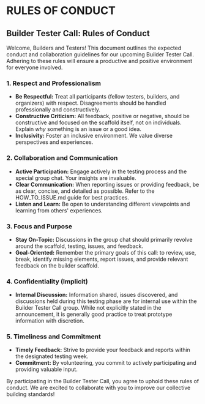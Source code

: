 # RULES OF CONDUCT

## **Builder Tester Call: Rules of Conduct**

Welcome, Builders and Testers\! This document outlines the expected conduct and collaboration guidelines for our upcoming Builder Tester Call. Adhering to these rules will ensure a productive and positive environment for everyone involved.

### **1\. Respect and Professionalism**

* **Be Respectful:** Treat all participants (fellow testers, builders, and organizers) with respect. Disagreements should be handled professionally and constructively.  
* **Constructive Criticism:** All feedback, positive or negative, should be constructive and focused on the scaffold itself, not on individuals. Explain *why* something is an issue or a good idea.  
* **Inclusivity:** Foster an inclusive environment. We value diverse perspectives and experiences.

### **2\. Collaboration and Communication**

* **Active Participation:** Engage actively in the testing process and the special group chat. Your insights are invaluable.  
* **Clear Communication:** When reporting issues or providing feedback, be as clear, concise, and detailed as possible. Refer to the HOW\_TO\_ISSUE.md guide for best practices.  
* **Listen and Learn:** Be open to understanding different viewpoints and learning from others' experiences.

### **3\. Focus and Purpose**

* **Stay On-Topic:** Discussions in the group chat should primarily revolve around the scaffold, testing, issues, and feedback.  
* **Goal-Oriented:** Remember the primary goals of this call: to review, use, break, identify missing elements, report issues, and provide relevant feedback on the builder scaffold.

### **4\. Confidentiality (Implicit)**

* **Internal Discussion:** Information shared, issues discovered, and discussions held during this testing phase are for internal use within the Builder Tester Call group. While not explicitly stated in the announcement, it is generally good practice to treat prototype information with discretion.

### **5\. Timeliness and Commitment**

* **Timely Feedback:** Strive to provide your feedback and reports within the designated testing week.  
* **Commitment:** By volunteering, you commit to actively participating and providing valuable input.

By participating in the Builder Tester Call, you agree to uphold these rules of conduct. We are excited to collaborate with you to improve our collective building standards\!